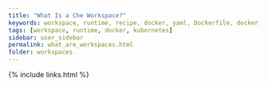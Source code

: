 ```yaml
---
title: "What Is a Che Workspace?"
keywords: workspace, runtime, recipe, docker, yaml, Dockerfile, docker, kubernetes, container, pod
tags: [workspace, runtime, docker, kubernetes]
sidebar: user_sidebar
permalink: what_are_workspaces.html
folder: workspaces
---
```


{% include links.html %}
